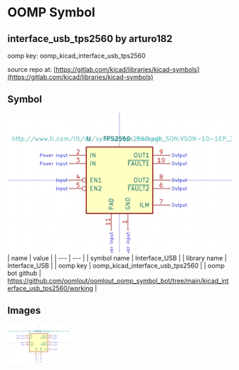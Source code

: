 # OOMP Symbol  
## interface_usb_tps2560  by arturo182  
  
oomp key: oomp_kicad_interface_usb_tps2560  
  
source repo at: [https://gitlab.com/kicad/libraries/kicad-symbols](https://gitlab.com/kicad/libraries/kicad-symbols)  
## Symbol  
  
[![working.png](working_600.png)](working.png)  
| name | value | 
| --- | --- | 
| symbol name | Interface_USB | 
| library name | Interface_USB | 
| oomp key | oomp_kicad_interface_usb_tps2560 | 
| oomp bot github | https://github.com/oomlout/oomlout_oomp_symbol_bot/tree/main/kicad_interface_usb_tps2560/working | 
## Images  
  
[![working.png](working_140.png)](working.png)  
